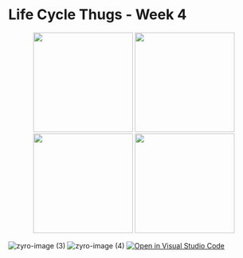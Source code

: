 
<h1>Life Cycle Thugs - Week 4</h1>
<p align="center">
  <img src="https://media.giphy.com/media/BHaIpz0OS1OWAa3MyL/giphy.gif" width='200'>
  <img src="https://media.giphy.com/media/9jeX8o5pWxCGAU15M4/giphy.gif" width='200' >
  <img src="https://media.giphy.com/media/z1jl8cL5QB2ns0nXZO/giphy.gif" width='200'>
   <img src="https://media.giphy.com/media/UZ5EeOf98I7PEMLKcR/giphy.gif" width='200'>
</p>


![zyro-image (3)](https://user-images.githubusercontent.com/82408055/147693941-86d6ff83-85f6-4971-991b-8299fc85a82b.png)
![zyro-image (4)](https://user-images.githubusercontent.com/82408055/147693943-6f7a02ab-2be4-4cc9-a9ca-4f42eaf59ba8.png)
[![Open in Visual Studio Code](https://classroom.github.com/assets/open-in-vscode-f059dc9a6f8d3a56e377f745f24479a46679e63a5d9fe6f495e02850cd0d8118.svg)](https://classroom.github.com/online_ide?assignment_repo_id=6612585&assignment_repo_type=AssignmentRepo)
